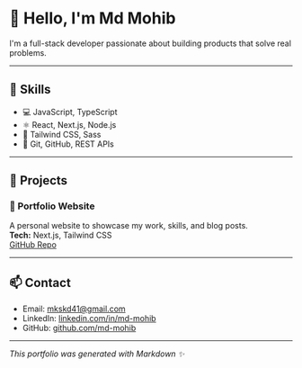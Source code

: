 # 👋 Hello, I'm Md Mohib

I'm a full-stack developer passionate about building products that solve real problems.

---

## 🚀 Skills

- 💻 JavaScript, TypeScript
- ⚛️ React, Next.js, Node.js
- 🎨 Tailwind CSS, Sass
- 🔧 Git, GitHub, REST APIs
  

---

## 🧠 Projects

### 🌟 Portfolio Website  
A personal website to showcase my work, skills, and blog posts.  
**Tech:** Next.js, Tailwind CSS  
[GitHub Repo](https://github.com/mohib41/portfolio-md-viewer)

---

## 📫 Contact

- Email: mkskd41@gmail.com 
- LinkedIn: [linkedin.com/in/md-mohib](https://www.linkedin.com/in/md-mohib-2b4819236/)  
- GitHub: [github.com/md-mohib](https://github.com/mohib41)

---

_This portfolio was generated with Markdown ✨_


